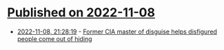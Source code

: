 # [Published on 2022-11-08](index.md)

* [2022-11-08, 21:28:19](https://news.ycombinator.com/item?id=33524556) - [Former CIA master of disguise helps disfigured people come out of hiding](https://globalnews.ca/news/9224267/cia-master-of-disguise-helps-disfigured-people/)
